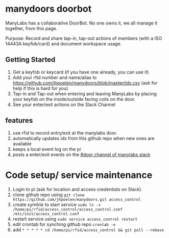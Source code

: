 # manydoors doorbot
ManyLabs has a collaborative DoorBot.  No one owns it, we all manage it together, from this page.

Purpose: Record and share tap-in, tap-out actions of members (with a ISO 14443A keyfob/card) and document workspace usage.

## Getting Started
1. Get a keyfob or keycard (if you have one already, you can use it)
2. Add your rfid number and name/alias to https://github.com/jhpoelen/manydoors/blob/master/ids.csv (ask for help if this is hard for you)
3. Tap-in and Tap-out when entering and leaving ManyLabs by placing your keyfob on the inside/outside facing coils on the door.
4. See your enter/exit actions on the Slack Channel

## features

1. use rfid to record entry/exit at the manylabs door.
2. automatically updates ids from this github repo when new ones are available
3. keeps a local event log on the pi
4. posts a enter/exit events on the [#door channel of manylabs slack](https://manylabs.slack.com/archives/door/)

# Code setup/ service maintenance

1. Login to pi (ask for location and access credentials on Slack)
2. clone github repo using ```git clone https://github.com/jhpoelen/manydoors.git access_control```
3. create symlink to start service ```sudo ln -s /home/pi/rfid/access_control/access_control.conf /etc/init/access_control.conf```
4. restart service using ```sudo service access_control restart```
5. edit crontab for synching github repo ```crontab -e```
6. add ```* * * * * cd /home/pi/rfid/access_control && git pull --rebase```

